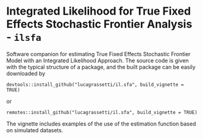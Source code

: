 # Integrated Likelihood for True Fixed Effects Stochastic Frontier Analysis - `ilsfa`

Software companion for estimating True Fixed Effects Stochastic Frontier Model with an Integrated Likelihood Approach. The source code is given with the typical structure of a package, and the built package can be easily downloaded by

```
devtools::install_github("lucagrassetti/il.sfa", build_vignette = TRUE)
```

or

```
remotes::install_github("lucagrassetti/il.sfa", build_vignette = TRUE)
```

The vignette includes examples of the use of the estimation function based on simulated datasets.
